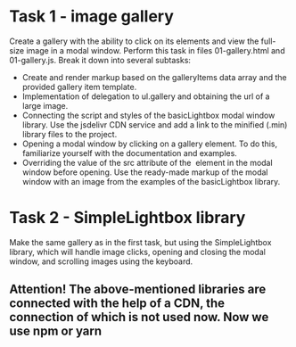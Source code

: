 # Task 1 - image gallery
Create a gallery with the ability to click on its elements and view the full-size image in a modal window.
Perform this task in files 01-gallery.html and 01-gallery.js. Break it down into several subtasks:
- Create and render markup based on the galleryItems data array and the provided gallery item template.
- Implementation of delegation to ul.gallery and obtaining the url of a large image.
- Connecting the script and styles of the basicLightbox modal window library. Use the jsdelivr CDN service and add a link to the minified (.min) library files to the project.
- Opening a modal window by clicking on a gallery element. To do this, familiarize yourself with the documentation and examples.
- Overriding the value of the src attribute of the <img> element in the modal window before opening. Use the ready-made markup of the modal window with an image from the examples of the basicLightbox library.

# Task 2 - SimpleLightbox library
Make the same gallery as in the first task, but using the SimpleLightbox library, which will handle image clicks, opening and closing the modal window, and scrolling images using the keyboard.

## Attention! The above-mentioned libraries are connected with the help of a CDN, the connection of which is not used now. Now we use npm or yarn
